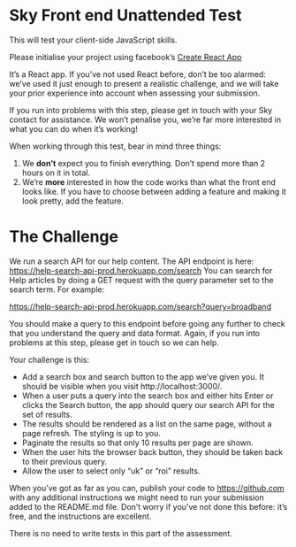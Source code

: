 # Sky Front end Unattended Test

This will test your client-side JavaScript skills.

Please initialise your project using facebook’s [Create React App](https://github.com/facebook/create-react-app)

It’s a React app. If you’ve not used React before, don’t be too alarmed: we’ve used it just enough to present a realistic challenge, and we will take your prior experience into account when assessing your submission. 
 
If you run into problems with this step, please get in touch with your Sky contact for assistance. We won’t penalise you, we’re far more interested in what you can do when it’s working! 

When working through this test, bear in mind three things: 

 1. We **don’t** expect you to finish everything. Don’t spend more than 2 hours on it in total. 
 2. We’re **more** interested in how the code works than what the front end looks like. If you have to choose between adding a feature and making it look pretty, add the feature. 

# The Challenge

We run a search API for our help content. The API endpoint is here: 
https://help-search-api-prod.herokuapp.com/search 
You can search for Help articles by doing a GET request with the query parameter set to the search term. For example: 

https://help-search-api-prod.herokuapp.com/search?query=broadband 

You should make a query to this endpoint before going any further to check that you understand the query and data format. Again, if you run into problems at this step, please get in touch so we can help. 

Your challenge is this: 
* Add a search box and search button to the app we’ve given you. It should be visible when you visit http://localhost:3000/. 
* When a user puts a query into the search box and either hits Enter or clicks the Search button, the app should query our search API for the set of results. 
* The results should be rendered as a list on the same page, without a page refresh. The styling is up to you. 
* Paginate the results so that only 10 results per page are shown. 
* When the user hits the browser back button, they should be taken back to their previous query. 
* Allow the user to select only “uk” or “roi” results. 

When you’ve got as far as you can, publish your code to https://github.com with any additional instructions we might need to run your submission added to the README.md file. Don’t worry if you’ve not done this before: it’s free, and the instructions are excellent. 

There is no need to write tests in this part of the assessment.
